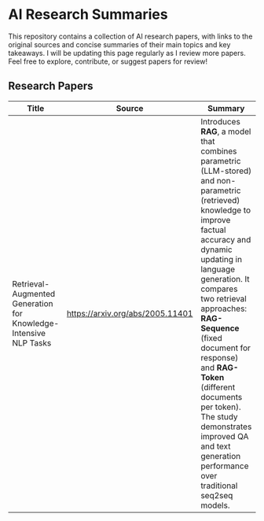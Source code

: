 # AI Research Summaries  

This repository contains a collection of AI research papers, with links to the original sources and concise summaries of their main topics and key takeaways. I will be updating this page regularly as I review more papers.  
Feel free to explore, contribute, or suggest papers for review!

## Research Papers  

| Title | Source | Summary | Key Takeaways |
|-------|--------|---------|--------------|
| Retrieval-Augmented Generation for Knowledge-Intensive NLP Tasks | https://arxiv.org/abs/2005.11401 | Introduces **RAG**, a model that combines parametric (LLM-stored) and non-parametric (retrieved) knowledge to improve factual accuracy and dynamic updating in language generation. It compares two retrieval approaches: **RAG-Sequence** (fixed document for response) and **RAG-Token** (different documents per token). The study demonstrates improved QA and text generation performance over traditional seq2seq models. | <ul><li>**Hybrid Memory System**: Enhances LLMs with real-time document retrieval.</li><li>**Better QA & Generation**: Produces more factual and diverse responses.</li><li>**Retrieval Mechanism**: Uses a **dense vector index** for improved accuracy.</li><li>**Non-Parametric Memory**: Allows easy knowledge updates without retraining.</li><li>**Document Splitting**: Uses 100-word chunks for optimal retrieval.</li> |
